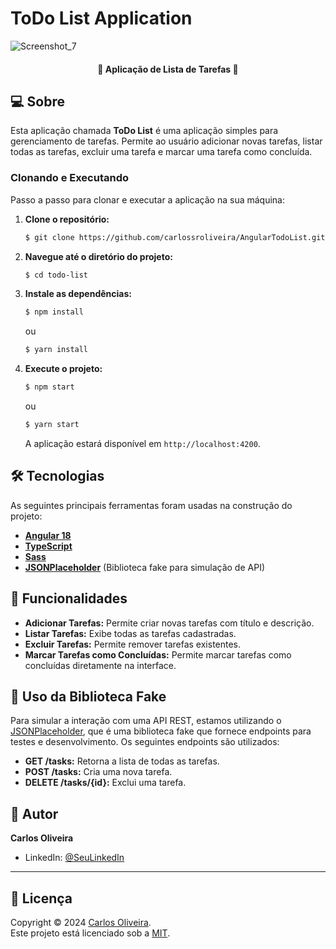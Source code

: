 # ToDo List Application

![Screenshot_7](https://github.com/user-attachments/assets/ca44afae-47ad-42c2-947b-592016f904e2)

<h4 align="center"> 
	🚀 Aplicação de Lista de Tarefas 🚀
</h4>

## 💻 Sobre

Esta aplicação chamada **ToDo List** é uma aplicação simples para gerenciamento de tarefas. Permite ao usuário adicionar novas tarefas, listar todas as tarefas, excluir uma tarefa e marcar uma tarefa como concluída.

### Clonando e Executando

Passo a passo para clonar e executar a aplicação na sua máquina:

1. **Clone o repositório:**

   ```bash
   $ git clone https://github.com/carlossroliveira/AngularTodoList.git
   ```

2. **Navegue até o diretório do projeto:**

   ```bash
   $ cd todo-list
   ```

3. **Instale as dependências:**

   ```bash
   $ npm install
   ```

   ou

   ```bash
   $ yarn install
   ```

4. **Execute o projeto:**

   ```bash
   $ npm start
   ```

   ou

   ```bash
   $ yarn start
   ```

   A aplicação estará disponível em `http://localhost:4200`.

## 🛠 Tecnologias

As seguintes principais ferramentas foram usadas na construção do projeto:

- **[Angular 18](https://angular.io/)**
- **[TypeScript](https://www.typescriptlang.org/)**
- **[Sass](https://sass-lang.com/)**
- **[JSONPlaceholder](https://jsonplaceholder.typicode.com/)** (Biblioteca fake para simulação de API)

## 🔧 Funcionalidades

- **Adicionar Tarefas:** Permite criar novas tarefas com título e descrição.
- **Listar Tarefas:** Exibe todas as tarefas cadastradas.
- **Excluir Tarefas:** Permite remover tarefas existentes.
- **Marcar Tarefas como Concluídas:** Permite marcar tarefas como concluídas diretamente na interface.

## 📜 Uso da Biblioteca Fake

Para simular a interação com uma API REST, estamos utilizando o [JSONPlaceholder](https://jsonplaceholder.typicode.com/), que é uma biblioteca fake que fornece endpoints para testes e desenvolvimento. Os seguintes endpoints são utilizados:

- **GET /tasks:** Retorna a lista de todas as tarefas.
- **POST /tasks:** Cria uma nova tarefa.
- **DELETE /tasks/{id}:** Exclui uma tarefa.

## 👤 Autor

**Carlos Oliveira**

- LinkedIn: [@SeuLinkedIn](https://www.linkedin.com/in/carlos-oliveira-ab93941a1/)

---

## 📝 Licença

Copyright © 2024 [Carlos Oliveira](https://github.com/carlossroliveira).<br />
Este projeto está licenciado sob a [MIT](https://opensource.org/licenses/MIT).
